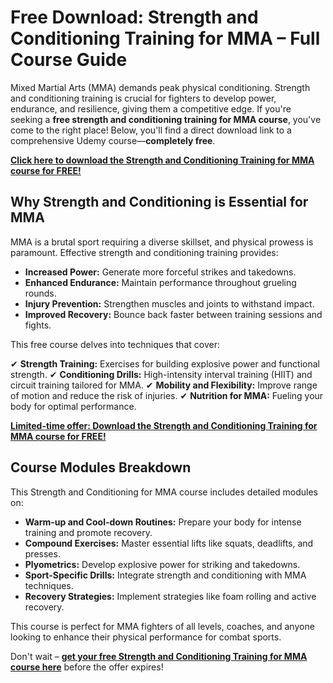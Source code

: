 # Free Download: Strength and Conditioning Training for MMA – Full Course Guide

Mixed Martial Arts (MMA) demands peak physical conditioning. Strength and conditioning training is crucial for fighters to develop power, endurance, and resilience, giving them a competitive edge. If you're seeking a **free strength and conditioning training for MMA course**, you've come to the right place! Below, you'll find a direct download link to a comprehensive Udemy course—**completely free**.

[**Click here to download the Strength and Conditioning Training for MMA course for FREE!**](https://udemywork.com/strength-and-conditioning-training-for-mma)

## Why Strength and Conditioning is Essential for MMA

MMA is a brutal sport requiring a diverse skillset, and physical prowess is paramount. Effective strength and conditioning training provides:

*   **Increased Power:** Generate more forceful strikes and takedowns.
*   **Enhanced Endurance:** Maintain performance throughout grueling rounds.
*   **Injury Prevention:** Strengthen muscles and joints to withstand impact.
*   **Improved Recovery:** Bounce back faster between training sessions and fights.

This free course delves into techniques that cover:

✔ **Strength Training:** Exercises for building explosive power and functional strength.
✔ **Conditioning Drills:** High-intensity interval training (HIIT) and circuit training tailored for MMA.
✔ **Mobility and Flexibility:** Improve range of motion and reduce the risk of injuries.
✔ **Nutrition for MMA:** Fueling your body for optimal performance.

[**Limited-time offer: Download the Strength and Conditioning Training for MMA course for FREE!**](https://udemywork.com/strength-and-conditioning-training-for-mma)

## Course Modules Breakdown

This Strength and Conditioning for MMA course includes detailed modules on:

*   **Warm-up and Cool-down Routines:** Prepare your body for intense training and promote recovery.
*   **Compound Exercises:** Master essential lifts like squats, deadlifts, and presses.
*   **Plyometrics:** Develop explosive power for striking and takedowns.
*   **Sport-Specific Drills:** Integrate strength and conditioning with MMA techniques.
*   **Recovery Strategies:** Implement strategies like foam rolling and active recovery.

This course is perfect for MMA fighters of all levels, coaches, and anyone looking to enhance their physical performance for combat sports.

Don't wait – **[get your free Strength and Conditioning Training for MMA course here](https://udemywork.com/strength-and-conditioning-training-for-mma)** before the offer expires!
